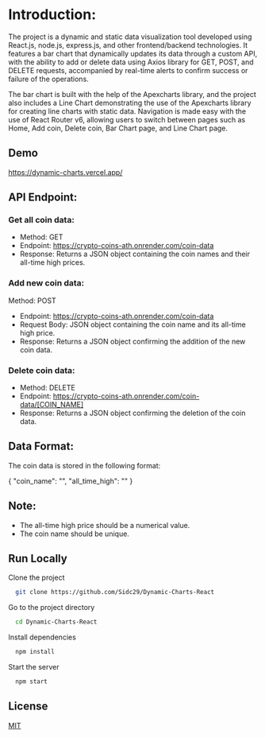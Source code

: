 # Introduction:
The project is a dynamic and static data visualization tool developed using React.js, node.js, express.js, and other frontend/backend technologies. It features a bar chart that dynamically updates its data through a custom API, with the ability to add or delete data using Axios library for GET, POST, and DELETE requests, accompanied by real-time alerts to confirm success or failure of the operations.

The bar chart is built with the help of the Apexcharts library, and the project also includes a Line Chart demonstrating the use of the Apexcharts library for creating line charts with static data. Navigation is made easy with the use of React Router v6, allowing users to switch between pages such as Home, Add coin, Delete coin, Bar Chart page, and Line Chart page.

## Demo

https://dynamic-charts.vercel.app/


## API Endpoint:

### Get all coin data:

* Method: GET
* Endpoint: https://crypto-coins-ath.onrender.com/coin-data
* Response: Returns a JSON object containing the coin names and their all-time high prices.

### Add new coin data:

Method: POST
* Endpoint: https://crypto-coins-ath.onrender.com/coin-data
* Request Body: JSON object containing the coin name and its all-time high price.
* Response: Returns a JSON object confirming the addition of the new coin data.

### Delete coin data:

* Method: DELETE
* Endpoint: https://crypto-coins-ath.onrender.com/coin-data/[COIN_NAME]
* Response: Returns a JSON object confirming the deletion of the coin data.

## Data Format:
The coin data is stored in the following format:

{
"coin_name": "",
"all_time_high": ""
}

## Note:

- The all-time high price should be a numerical value.
- The coin name should be unique.


## Run Locally

Clone the project

```bash
  git clone https://github.com/Sidc29/Dynamic-Charts-React
```

Go to the project directory

```bash
  cd Dynamic-Charts-React
```

Install dependencies

```bash
  npm install
```

Start the server

```bash
  npm start
```


## License

[MIT](https://choosealicense.com/licenses/mit/)
